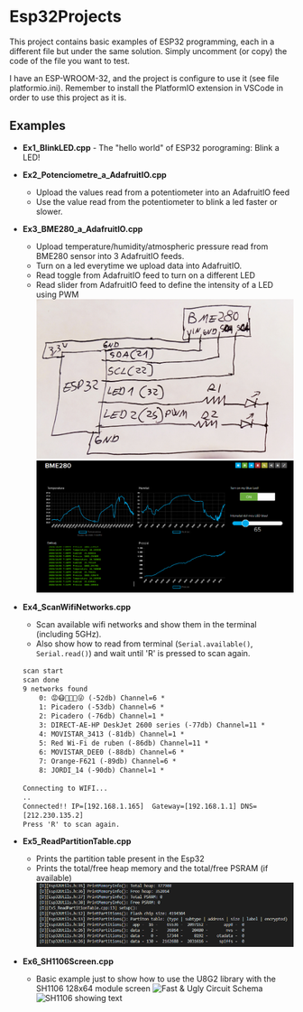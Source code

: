 # Esp32Projects
This project contains basic examples of ESP32 programming, each in a different file but under the same solution.
Simply uncomment (or copy) the code of the file you want to test.

I have an ESP-WROOM-32, and the project is configure to use it (see file platformio.ini). 
Remember to install the PlatformIO extension in VSCode in order to use this project as it is.

## Examples
* __Ex1_BlinkLED.cpp__ - The "hello world" of ESP32 porograming: Blink a LED!
* __Ex2_Potenciometre_a_AdafruitIO.cpp__
	- Upload the values read from a potentiometer into an AdafruitIO feed 
	- Use the value read from the potentiometer to blink a led faster or slower.
* __Ex3_BME280_a_AdafruitIO.cpp__ 
	- Upload temperature/humidity/atmospheric pressure read from BME280 sensor into 3 AdafruitIO feeds. 
	- Turn on a led everytime we upload data into AdafruitIO.
	- Read toggle from AdafruitIO feed to turn on a different LED
	- Read slider from AdafruitIO feed to define the intensity of a LED using PWM
	![Fast & Ugly Circuit Schema](https://github.com/Vegethalia/Esp32Projects/blob/master/images/Ex3_Schema.jpg)
	![Example of AdafruitIO dashboard](https://github.com/Vegethalia/Esp32Projects/blob/master/images/Ex3_AdafruitDashboardExample.png)

* __Ex4_ScanWifiNetworks.cpp__
	- Scan available wifi networks and show them in the terminal (including 5GHz).
	- Also show how to read from terminal (`Serial.available()`, `Serial.read()`) and wait until 'R' is pressed to scan again.
	
	```
	scan start    
	scan done       
	9 networks found
 		0: 😡😷🙈🙉🙊😜 (-52db) Channel=6 *
 		1: Picadero (-53db) Channel=6 *
 		2: Picadero (-76db) Channel=1 *
 		3: DIRECT-AE-HP DeskJet 2600 series (-77db) Channel=11 *
 		4: MOVISTAR_3413 (-81db) Channel=1 *
 		5: Red Wi-Fi de ruben (-86db) Channel=11 *
 		6: MOVISTAR_DEE0 (-88db) Channel=6 *
 		7: Orange-F621 (-89db) Channel=6 *
 		8: JORDI_14 (-90db) Channel=1 *

	Connecting to WIFI...
	..
	Connected!! IP=[192.168.1.165]  Gateway=[192.168.1.1] DNS=[212.230.135.2]
	Press 'R' to scan again.
	```
* __Ex5_ReadPartitionTable.cpp__
	- Prints the partition table present in the Esp32
	- Prints the total/free heap memory and the total/free PSRAM (if available)
	![Example of output](https://github.com/Vegethalia/Esp32Projects/blob/master/images/Ex5_PartitionInfoExample.png)
	
* __Ex6_SH1106Screen.cpp__
	- Basic example just to show how to use the U8G2 library with the SH1106 128x64 module screen
	![Fast & Ugly Circuit Schema](https://github.com/Vegethalia/Esp32Projects/blob/master/images/Ex6_Schema.png)
	![SH1106 showing text](https://github.com/Vegethalia/Esp32Projects/blob/master/images/Ex6_WorkingScreen.png)

